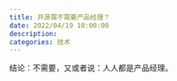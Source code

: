 ```yaml
---
title: 开源需不需要产品经理？
date: 2022/04/19 10:00:00
description:
categories: 技术
---
```

结论：不需要，又或者说：人人都是产品经理。
